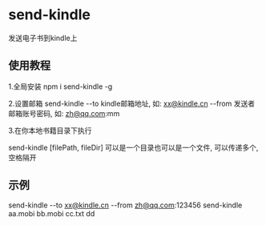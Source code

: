 # send-kindle
发送电子书到kindle上

## 使用教程

1.全局安装
npm i send-kindle -g

2.设置邮箱
send-kindle --to kindle邮箱地址, 如: xx@kindle.cn --from 发送者邮箱账号密码, 如: zh@qq.com:mm

3.在你本地书籍目录下执行

send-kindle [filePath, fileDir] 可以是一个目录也可以是一个文件, 可以传递多个, 空格隔开

## 示例

send-kindle --to xx@kindle.cn --from zh@qq.com:123456
send-kindle aa.mobi bb.mobi cc.txt dd